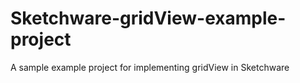# Sketchware-gridView-example-project
A sample example project for implementing gridView in Sketchware

